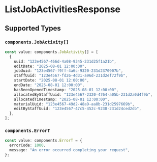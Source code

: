 # ListJobActivitiesResponse


## Supported Types

### `components.JobActivity[]`

```typescript
const value: components.JobActivity[] = [
  {
    uuid: "123e4567-466d-4a08-9345-231d25f1a21b",
    editDate: "2025-08-01 12:00:00",
    jobUuid: "123e4567-f9ff-4a6c-9320-231d2370907b",
    staffUuid: "123e4567-fd26-4d31-a96d-231d2ef72f9b",
    startDate: "2025-08-01 12:00:00",
    endDate: "2025-08-01 12:00:00",
    hasBeenOpenedTimestamp: "2025-08-01 12:00:00",
    allocatedByStaffUuid: "123e4567-2320-4764-a05b-231d2a0d4f9b",
    allocatedTimestamp: "2025-08-01 12:00:00",
    materialUuid: "123e4567-49d2-48a9-aa8b-231d2597669b",
    editByStaffUuid: "123e4567-47c5-452c-9238-231d24ced2db",
  },
];
```

### `components.ErrorT`

```typescript
const value: components.ErrorT = {
  errorCode: 1000,
  message: "An error occurred completing your request",
};
```


